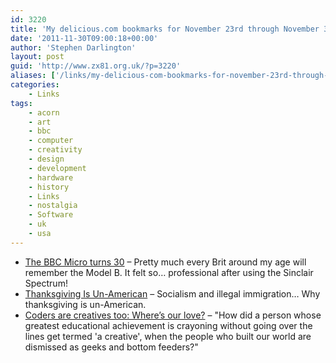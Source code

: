 ```yaml
---
id: 3220
title: 'My delicious.com bookmarks for November 23rd through November 30th'
date: '2011-11-30T09:00:18+00:00'
author: 'Stephen Darlington'
layout: post
guid: 'http://www.zx81.org.uk/?p=3220'
aliases: ['/links/my-delicious-com-bookmarks-for-november-23rd-through-november-30th.html']
categories:
    - Links
tags:
    - acorn
    - art
    - bbc
    - computer
    - creativity
    - design
    - development
    - hardware
    - history
    - Links
    - nostalgia
    - Software
    - uk
    - usa
---
```


- [The BBC Micro turns 30](http://www.reghardware.com/2011/11/30/bbc_micro_model_b_30th_anniversary/) – Pretty much every Brit around my age will remember the Model B. It felt so… professional after using the Sinclair Spectrum!
- [Thanksgiving Is Un-American](http://krugman.blogs.nytimes.com/2011/11/23/thanksgiving-is-un-american/) – Socialism and illegal immigration… Why thanksgiving is un-American.
- [Coders are creatives too: Where’s our love?](http://www.theregister.co.uk/2011/11/22/frank_fisher_creative_class/) – "How did a person whose greatest educational achievement is crayoning without going over the lines get termed 'a creative', when the people who built our world are dismissed as geeks and bottom feeders?"